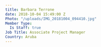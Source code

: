 ```yaml
---
title: Barbara Terrone
date: 2018-10-04 15:49:00 Z
Photo: "/uploads/IMG_20181004_094410.jpg"
Member Type:
  Is Staff: true
Job Title: Associate Project Manager
Country: Aruba
---
```


